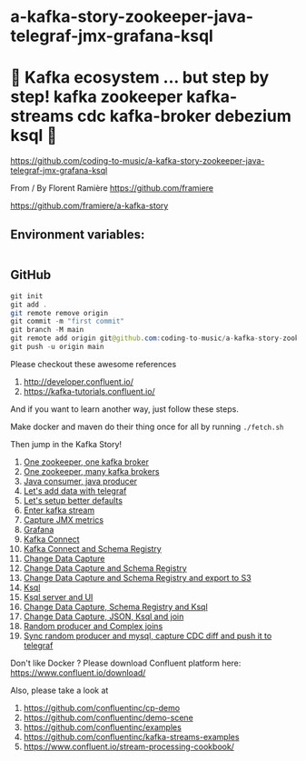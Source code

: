 # a-kafka-story-zookeeper-java-telegraf-jmx-grafana-ksql

# 🚀 Kafka ecosystem ... but step by step! kafka zookeeper kafka-streams cdc kafka-broker debezium ksql 🚀

https://github.com/coding-to-music/a-kafka-story-zookeeper-java-telegraf-jmx-grafana-ksql

From / By Florent Ramière https://github.com/framiere

https://github.com/framiere/a-kafka-story

## Environment variables:

```java

```

## GitHub

```java
git init
git add .
git remote remove origin
git commit -m "first commit"
git branch -M main
git remote add origin git@github.com:coding-to-music/a-kafka-story-zookeeper-java-telegraf-jmx-grafana-ksql.git
git push -u origin main
```

Please checkout these awesome references

1. http://developer.confluent.io/
1. https://kafka-tutorials.confluent.io/

And if you want to learn another way, just follow these steps.

Make docker and maven do their thing once for all by running `./fetch.sh`

Then jump in the Kafka Story!

1. [One zookeeper, one kafka broker](step1/)
1. [One zookeeper, many kafka brokers](step2/)
1. [Java consumer, java producer](step3/)
1. [Let's add data with telegraf](step4/)
1. [Let's setup better defaults](step5/)
1. [Enter kafka stream](step6/)
1. [Capture JMX metrics](step7/)
1. [Grafana](step8/)
1. [Kafka Connect](step9/)
1. [Kafka Connect and Schema Registry](step10/)
1. [Change Data Capture](step11/)
1. [Change Data Capture and Schema Registry](step12/)
1. [Change Data Capture and Schema Registry and export to S3](step13/)
1. [Ksql](step14/)
1. [Ksql server and UI](step15/)
1. [Change Data Capture, Schema Registry and Ksql](step16/)
1. [Change Data Capture, JSON, Ksql and join](step17/)
1. [Random producer and Complex joins](step18/)
1. [Sync random producer and mysql, capture CDC diff and push it to telegraf](step19/)

Don't like Docker ? Please download Confluent platform here: https://www.confluent.io/download/

Also, please take a look at

1. https://github.com/confluentinc/cp-demo
1. https://github.com/confluentinc/demo-scene
1. https://github.com/confluentinc/examples
1. https://github.com/confluentinc/kafka-streams-examples
1. https://www.confluent.io/stream-processing-cookbook/
